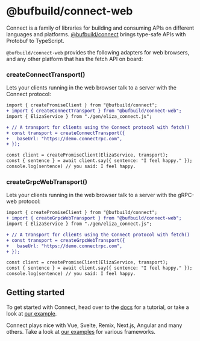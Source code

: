 # @bufbuild/connect-web

Connect is a family of libraries for building and consuming APIs on different languages and platforms.
[@bufbuild/connect](https://www.npmjs.com/package/@bufbuild/connect) brings type-safe APIs with Protobuf to
TypeScript.

`@bufbuild/connect-web` provides the following adapters for web browsers, and any other platform that has
the fetch API on board:


### createConnectTransport()

Lets your clients running in the web browser talk to a server with the Connect protocol:

```diff
import { createPromiseClient } from "@bufbuild/connect";
+ import { createConnectTransport } from "@bufbuild/connect-web";
import { ElizaService } from "./gen/eliza_connect.js";

+ // A transport for clients using the Connect protocol with fetch()
+ const transport = createConnectTransport({
+   baseUrl: "https://demo.connectrpc.com",
+ });

const client = createPromiseClient(ElizaService, transport);
const { sentence } = await client.say({ sentence: "I feel happy." });
console.log(sentence) // you said: I feel happy.
```

### createGrpcWebTransport()

Lets your clients running in the web browser  talk to a server with the gRPC-web protocol:

```diff
import { createPromiseClient } from "@bufbuild/connect";
+ import { createGrpcWebTransport } from "@bufbuild/connect-web";
import { ElizaService } from "./gen/eliza_connect.js";

+ // A transport for clients using the Connect protocol with fetch()
+ const transport = createGrpcWebTransport({
+   baseUrl: "https://demo.connectrpc.com",
+ });

const client = createPromiseClient(ElizaService, transport);
const { sentence } = await client.say({ sentence: "I feel happy." });
console.log(sentence) // you said: I feel happy.
```


## Getting started

To get started with Connect, head over to the [docs](https://connect.build/docs/node/getting-started)
for a tutorial, or take a look at [our example](https://github.com/bufbuild/connect-es/tree/main/packages/example).

Connect plays nice with Vue, Svelte, Remix, Next.js, Angular and many others. Take a look at
[our examples](https://github.com/bufbuild/connect-es-integration) for various frameworks.

